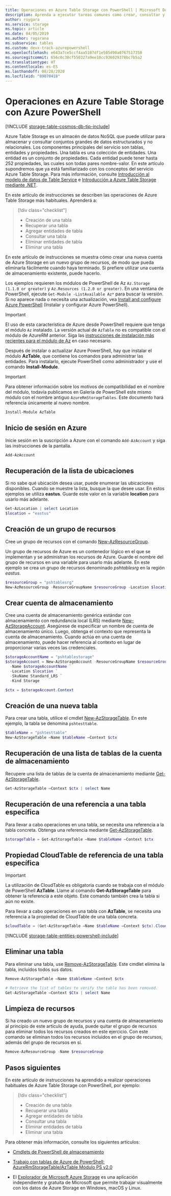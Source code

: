 ```yaml
---
title: Operaciones en Azure Table Storage con PowerShell | Microsoft Docs
description: Aprenda a ejecutar tareas comunes como crear, consultar y eliminar datos de una cuenta de Azure Table Storage mediante PowerShell.
author: roygara
ms.service: storage
ms.topic: article
ms.date: 04/05/2019
ms.author: rogarana
ms.subservice: tables
ms.custom: devx-track-azurepowershell
ms.openlocfilehash: e643a7ce5ccf4aa5107df1e505d90a0767517350
ms.sourcegitcommit: 656c0c38cf550327a9ee10cc936029378bc7b5a2
ms.translationtype: HT
ms.contentlocale: es-ES
ms.lasthandoff: 08/28/2020
ms.locfileid: "89070418"
---
```

# <a name="perform-azure-table-storage-operations-with-azure-powershell"></a>Operaciones en Azure Table Storage con Azure PowerShell 
[!INCLUDE [storage-table-cosmos-db-tip-include](../../../includes/storage-table-cosmos-db-langsoon-tip-include.md)]

Azure Table Storage es un almacén de datos NoSQL que puede utilizar para almacenar y consultar conjuntos grandes de datos estructurados y no relacionales. Los componentes principales del servicio son tablas, entidades y propiedades. Una tabla es una colección de entidades. Una entidad es un conjunto de propiedades. Cada entidad puede tener hasta 252 propiedades, las cuales son todas pares nombre-valor. En este artículo supondremos que ya está familiarizado con los conceptos del servicio Azure Table Storage. Para más información, consulte [Introducción al modelo de datos de Table Service](/rest/api/storageservices/Understanding-the-Table-Service-Data-Model) e [Introducción a Azure Table Storage mediante .NET](../../cosmos-db/table-storage-how-to-use-dotnet.md).

En este artículo de instrucciones se describen las operaciones de Azure Table Storage más habituales. Aprenderá a: 

> [!div class="checklist"]
> * Creación de una tabla
> * Recuperar una tabla
> * Agregar entidades de tabla
> * Consultar una tabla
> * Eliminar entidades de tabla
> * Eliminar una tabla

En este artículo de instrucciones se muestra cómo crear una nueva cuenta de Azure Storage en un nuevo grupo de recursos, de modo que pueda eliminarla fácilmente cuando haya terminado. Si prefiere utilizar una cuenta de almacenamiento existente, puede hacerlo.

Los ejemplos requieren los módulos de PowerShell de Az `Az.Storage (1.1.0 or greater)` y `Az.Resources (1.2.0 or greater)`. En una ventana de PowerShell, ejecute `Get-Module -ListAvailable Az*` para buscar la versión. Si no aparece nada o necesita una actualización, vea [Install and configure Azure PowerShell](/powershell/azure/install-az-ps) (Instalar y configurar Azure PowerShell).

> [!IMPORTANT]
> El uso de esta característica de Azure desde PowerShell requiere que tenga el módulo `Az` instalado. La versión actual de `AzTable` no es compatible con el módulo de AzureRM anterior.
> Siga las [instrucciones de instalación más recientes para el módulo de Az](/powershell/azure/install-az-ps) en caso necesario.

Después de instalar o actualizar Azure PowerShell, hay que instalar el módulo **AzTable**, que contiene los comandos para administrar las entidades. Para instalarlo, ejecute PowerShell como administrador y use el comando **Install-Module**.

> [!IMPORTANT]
> Para obtener información sobre los motivos de compatibilidad en el nombre del módulo, todavía publicamos en Galería de PowerShell este mismo módulo con el nombre antiguo `AzureRmStorageTables`. Este documento hará referencia únicamente al nuevo nombre.

```powershell
Install-Module AzTable
```

## <a name="sign-in-to-azure"></a>Inicio de sesión en Azure

Inicie sesión en la suscripción a Azure con el comando `Add-AzAccount` y siga las instrucciones de la pantalla.

```powershell
Add-AzAccount
```

## <a name="retrieve-list-of-locations"></a>Recuperación de la lista de ubicaciones

Si no sabe qué ubicación desea usar, puede enumerar las ubicaciones disponibles. Cuando se muestre la lista, busque la que desee usar. En estos ejemplos se utiliza **eastus**. Guarde este valor en la variable **location** para usarlo más adelante.

```powershell
Get-AzLocation | select Location
$location = "eastus"
```

## <a name="create-resource-group"></a>Creación de un grupo de recursos

Cree un grupo de recursos con el comando [New-AzResourceGroup](/powershell/module/az.resources/new-azresourcegroup). 

Un grupo de recursos de Azure es un contenedor lógico en el que se implementan y se administran los recursos de Azure. Guarde el nombre del grupo de recursos en una variable para usarlo más adelante. En este ejemplo se crea un grupo de recursos denominado *pshtablesrg* en la región *eastus*.

```powershell
$resourceGroup = "pshtablesrg"
New-AzResourceGroup -ResourceGroupName $resourceGroup -Location $location
```

## <a name="create-storage-account"></a>Crear cuenta de almacenamiento

Cree una cuenta de almacenamiento genérica estándar con almacenamiento con redundancia local (LRS) mediante [New-AzStorageAccount](/powershell/module/az.storage/New-azStorageAccount). Asegúrese de especificar un nombre de cuenta de almacenamiento único. Luego, obtenga el contexto que representa la cuenta de almacenamiento. Cuando actúa en una cuenta de almacenamiento, puede hacer referencia al contexto en lugar de proporcionar varias veces las credenciales.

```powershell
$storageAccountName = "pshtablestorage"
$storageAccount = New-AzStorageAccount -ResourceGroupName $resourceGroup `
  -Name $storageAccountName `
  -Location $location `
  -SkuName Standard_LRS `
  -Kind Storage

$ctx = $storageAccount.Context
```

## <a name="create-a-new-table"></a>Creación de una nueva tabla

Para crear una tabla, utilice el cmdlet [New-AzStorageTable](/powershell/module/az.storage/New-AzStorageTable). En este ejemplo, la tabla se denomina `pshtesttable`.

```powershell
$tableName = "pshtesttable"
New-AzStorageTable –Name $tableName –Context $ctx
```

## <a name="retrieve-a-list-of-tables-in-the-storage-account"></a>Recuperación de una lista de tablas de la cuenta de almacenamiento

Recupere una lista de tablas de la cuenta de almacenamiento mediante [Get-AzStorageTable](/powershell/module/azure.storage/Get-AzureStorageTable).

```powershell
Get-AzStorageTable –Context $ctx | select Name
```

## <a name="retrieve-a-reference-to-a-specific-table"></a>Recuperación de una referencia a una tabla específica

Para llevar a cabo operaciones en una tabla, se necesita una referencia a la tabla concreta. Obtenga una referencia mediante [Get-AzStorageTable](/powershell/module/azure.storage/Get-AzureStorageTable).

```powershell
$storageTable = Get-AzStorageTable –Name $tableName –Context $ctx
```

## <a name="reference-cloudtable-property-of-a-specific-table"></a>Propiedad CloudTable de referencia de una tabla específica

> [!IMPORTANT]
> La utilización de CloudTable es obligatoria cuando se trabaja con el módulo de PowerShell **AzTable**. Llame al comando **Get-AzStorageTable** para obtener la referencia a este objeto. Este comando también crea la tabla si aún no existe.

Para llevar a cabo operaciones en una tabla con **AzTable**, se necesita una referencia a la propiedad de CloudTable de una tabla concreta.

```powershell
$cloudTable = (Get-AzStorageTable –Name $tableName –Context $ctx).CloudTable
```

[!INCLUDE [storage-table-entities-powershell-include](../../../includes/storage-table-entities-powershell-include.md)]

## <a name="delete-a-table"></a>Eliminar una tabla

Para eliminar una tabla, use [Remove-AzStorageTable](/powershell/module/az.storage/Remove-AzStorageTable). Este cmdlet elimina la tabla, incluidos todos sus datos.

```powershell
Remove-AzStorageTable –Name $tableName –Context $ctx

# Retrieve the list of tables to verify the table has been removed.
Get-AzStorageTable –Context $Ctx | select Name
```

## <a name="clean-up-resources"></a>Limpieza de recursos

Si ha creado un nuevo grupo de recursos y una cuenta de almacenamiento al principio de este artículo de ayuda, puede quitar el grupo de recursos para eliminar todos los recursos creados en este ejercicio. Con este comando se eliminan todos los recursos incluidos en el grupo de recursos, además del grupo de recursos en sí.

```powershell
Remove-AzResourceGroup -Name $resourceGroup
```

## <a name="next-steps"></a>Pasos siguientes

En este artículo de instrucciones ha aprendido a realizar operaciones habituales de Azure Table Storage con PowerShell, por ejemplo: 

> [!div class="checklist"]
> * Creación de una tabla
> * Recuperar una tabla
> * Agregar entidades de tabla
> * Consultar una tabla
> * Eliminar entidades de tabla
> * Eliminar una tabla

Para obtener más información, consulte los siguientes artículos:

* [Cmdlets de PowerShell de almacenamiento](/powershell/module/az.storage#storage)

* [Trabajo con tablas de Azure de PowerShell: AzureRmStorageTable/AzTable Módulo PS v2.0](https://paulomarquesc.github.io/working-with-azure-storage-tables-from-powershell)

* El [Explorador de Microsoft Azure Storage](../../vs-azure-tools-storage-manage-with-storage-explorer.md) es una aplicación independiente y gratuita de Microsoft que permite trabajar visualmente con los datos de Azure Storage en Windows, macOS y Linux.
